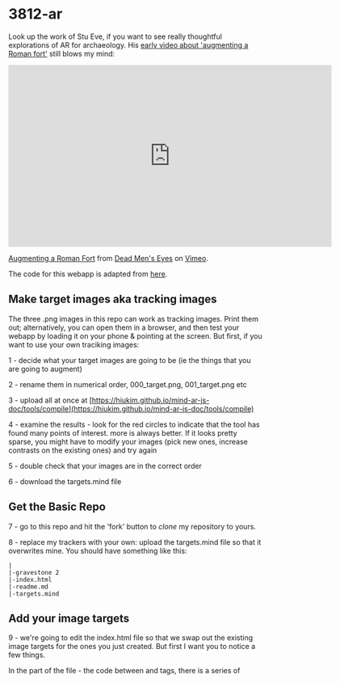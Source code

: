 # 3812-ar

Look up the work of Stu Eve, if you want to see really thoughtful explorations of AR for archaeology. His [early video about 'augmenting a Roman fort'](https://vimeo.com/30861262) still blows my mind:

<iframe src="https://player.vimeo.com/video/30861262?h=4ee3e42262" width="640" height="360" frameborder="0" allow="autoplay; fullscreen; picture-in-picture" allowfullscreen></iframe>
<p><a href="https://vimeo.com/30861262">Augmenting a Roman Fort</a> from <a href="https://vimeo.com/dataanarchist">Dead Men&#039;s Eyes</a> on <a href="https://vimeo.com">Vimeo</a>.</p>

The code for this webapp is adapted from [here](https://hiukim.github.io/mind-ar-js-doc/examples/multi-targets).

## Make target images aka tracking images

The three .png images in this repo can work as tracking images. Print them out; alternatively, you can open them in a browser, and then test your webapp by loading it on your phone & pointing at the screen. But first, if you want to use your own traciking images:

1 - decide what your target images are going to be (ie the things that you are going to augment)

2 - rename them in numerical order, 000_target.png, 001_target.png etc

3 - upload all at once at [https://hiukim.github.io/mind-ar-js-doc/tools/compile](https://hiukim.github.io/mind-ar-js-doc/tools/compile)

4 - examine the results - look for the red circles to indicate that the tool has found many points of interest. more is always better. If it looks pretty sparse, you might have to modify your images (pick new ones, increase contrasts on the existing ones) and try again

5 - double check that your images are in the correct order 

6 - download the targets.mind file


## Get the Basic Repo
7 - go to this repo and hit the 'fork' button to _clone_ my repository to yours.

8 - replace my trackers with your own: upload the targets.mind file so that it overwrites mine. You should have something like this:

```
|
|-gravestone 2
|-index.html
|-readme.md
|-targets.mind
```

## Add your image targets

9 - we're going to edit the index.html file so that we swap out the existing image targets for the ones you just created. But first I want you to notice a few things.

In the <head> part of the file - the code between <head> and </head> tags, there is a series of <script> tags that are telling the browser to go to these locations, and get the javascript code that knows how to do AR. DO NOT MESS WITH ANYTHING HERE. For reference, they look like this:

```

  <head>
    <meta name="viewport" content="width=device-width, initial-scale=1" />
    <script src="https://cdn.jsdelivr.net/gh/hiukim/mind-ar-js@1.1.5/dist/mindar-image.prod.js"></script>
    <script src="https://aframe.io/releases/1.2.0/aframe.min.js"></script>
    <script src="https://cdn.jsdelivr.net/gh/donmccurdy/aframe-extras@v6.1.1/dist/aframe-extras.min.js"></script>
    <script src="https://cdn.jsdelivr.net/gh/hiukim/mind-ar-js@1.1.5/dist/mindar-image-aframe.prod.js"></script>
    <script src="video-handler.js"></script>
  </head>

```

The augmented reality consists of us telling the browser where to find the tracking images (the image targets) and what kind of content to associate with them.

10 - Look for this line within the <body> section of the index.html:

```
<a-scene mindar-image="imageTargetSrc: https://cdn.jsdelivr.net/gh/hiukim/mind-ar-js@1.1.5/examples/image-tracking/assets/band-example/band.mind;" color-space="sRGB" renderer="colorManagement: true, physicallyCorrectLights" vr-mode-ui="enabled: false" device-orientation-permission-ui="enabled: false">
```

The first bit `<a-scene` tells the browser, 'here are the parameters for doing AR'. The next element, `mindar-image` tells the browser where to find the tracking images. Right now, in this example, it is set to find a file called `band.mind` at a different website. But since we just uploaded our file to the same location as this index.html, we can strip out that https://cdn etc to just be our target.mind file. Do that now. **nb** keep the final ;", and do not alter any of the other elements in this line. It'll look like this:

```
<a-scene mindar-image="imageTargetSrc: targets.mind;" color-space="sRGB" renderer="colorManagement: true, physicallyCorrectLights" vr-mode-ui="enabled: false" device-orientation-permission-ui="enabled: false">
```

11 - Now commit your changes. **If** you want your app to track more than one image at a time (ie, display two or more augmentations at once, if two or more trackers are visible), modify with maxTrack: `imageTargetSrc: targets.mind; maxTrack: 2"`

## make your web app live

12 - Go to the repo settings, and under the Pages option, make your repo live on the web.

## test it

13 - It'll take a couple of minutes, but once the repo is published on github.io, load the page on your phone or tablet. If everything is good, you'll be asked to allow the website to access your camera. Say yes. If you can see through the camera, and you get a scanning animation, look at your tracking image so that the image is in the middle of the frame. Your augmentation should appear! 

But if you get a blue screen with three loading dots that doesn't disappear after a few seconds or so, and your camera view doesn't appear, there's an error in your code you need to fix.

## How does the code attach the AR asset to the tracking image?

If you look at the code for the basic experience, you'll see that inside the <a-scene> </ascene> tags we've also defined some assets within the `<a-assets>` tag, `<a-asset-item>` and `<a-video>`. For each one, we have assigned an id (so we can reference it later). The first is graveModel, and it references a .gltf file of mine that I downloaded from Sketchfab.com. I downloaded the zip file, and placed the whole unzipped folder inside this repo. The `src="` bit points to the .gltf file inside that folder - but for the .gltf file to work, you need everything else that's in that folder.

The next `<a-asset-item>` points to a location outide this repo with another gltf file. The final `<a-video>` points to a video that is IN this repo; you can't hotlink to youtube. 

```
      <a-assets>
        <a-asset-item id="graveModel" src="gravestone2/scene.gltf"></a-asset-item>
        <a-asset-item id="raccoonModel" src="https://cdn.jsdelivr.net/gh/hiukim/mind-ar-js@1.1.5/examples/image-tracking/assets/band-example/raccoon/scene.gltf"></a-asset-item>
        <video id="testMovie" autoplay="true" preload="auto" src="me.mp4" loop="true" crossOrigin="anonymous" webkit-playsinline playsinline</video>
      </a-assets>

```

Having defined our assets, we now tell the webapp which tracking image to go to. Remember that the computer starts counting at 0 rather than 1, which is why I reminded you to name your files `000_image.png,` `001_image.png` etc. 

```
      <a-entity mindar-image-target="targetIndex: 0">
        <a-gltf-model rotation="0 0 0 " position="0 -0.25 0" scale="0.05 0.05 0.05" src="#graveModel" animation-mixer>
      </a-entity>
      <a-entity mindar-image-target="targetIndex: 1">
        <a-gltf-model rotation="0 90 0 " position="0 -0.25 0" scale="0.05 0.05 0.05" src="#bearModel" animation-mixer>
      </a-entity>
        <a-entity mindar-image-target="targetIndex: 2" material="shader: flat; src: #testMovie" geometry="primitive: plane; width: 4; height: 2;" position="0 0 -20" rotation="0 35 0" video-handler>
      </a-entity>  
  ```

Here, we use `<a-entity mindar-image-target="targetIndex: 0">`  to say, hey, here's how we want you to display the graveModel on the screen or hey, we want you to attach the video to the third target (targetIndex: 2) and lay it out like this.

Do you see how you could add other assets to your webapp, and how to tie them to the different target images? Look up the documents for mindar or aframe if you want to see how else you can add things.

Or go to [sketchfab.com](https://sketchfab.com) and see if there are any models that you are permitted to download; get the .gltf zip, unzip, and put the folder in your repo. Then do you see how you'd modify the code to define the asset and attach it as an entity to the app?

## Location Based AR
        
See this [from my digital archaeology course](https://digiarch.netlify.app/week/11/augmented-reality/) to get a handle on making your AR appear based on location, using the same framework we've used above.

It is also possible to write geotriggers in Twine such that a passage appears only if you're standing in the right spot. See [The Twine Cookbook](https://twinery.org/cookbook/geolocation/sugarcube/sugarcube_geolocation.html). Download the example; import it into Twine. See also [this older tutorial](https://github.com/shawngraham/ar-archaeology/blob/master/workshop%20materials/Hacking%20Twine%20to%20make%20a%20location-based%20game.md) about how to set your different passages by geolocation. It's been a while since I did that, so I'll have to re-work it out, but if anyone's game for that, then I'm happy to do it.
